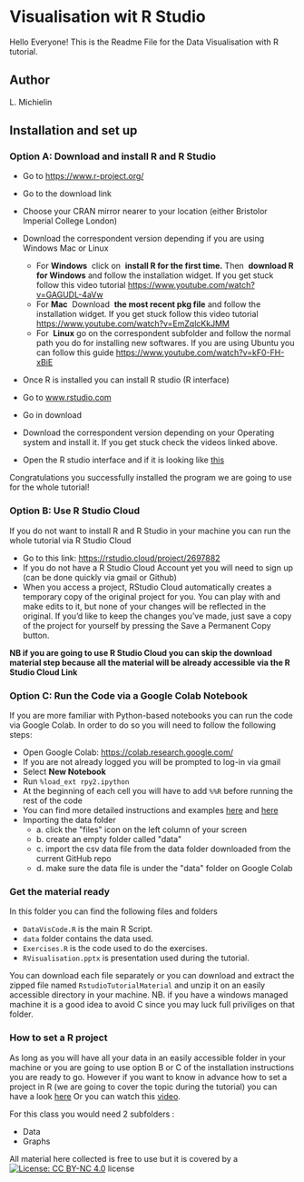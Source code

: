 # Visualisation wit R Studio

Hello Everyone! This is the Readme File for the Data Visualisation with R tutorial.

## Author
L. Michielin 

## Installation and set up 

### Option A: Download and install R and R Studio

- Go to ​https://www.r-project.org/
- Go to the ​download​ link
- Choose your CRAN mirror nearer to your location (either ​Bristol​ or ​Imperial
College​ London)
- Download the correspondent version depending if you are using Windows Mac or
Linux
  - For​ **Windows** ​ click on ​ **install R for the first time.** ​Then ​ **download R for Windows** ​and follow the installation widget.​ ​If you get stuck follow this
video tutorial ​https://www.youtube.com/watch?v=GAGUDL-4aVw
  - For​ **Mac** ​ Download ​ **the most recent pkg file** ​and follow the installation widget. If you get stuck follow this video tutorial https://www.youtube.com/watch?v=EmZqlcKkJMM
  - For ​ **Linux** ​go on the correspondent subfolder and follow the normal path you do for installing new softwares. If you are using Ubuntu you can follow
this guide ​https://www.youtube.com/watch?v=kF0-FH-xBiE

- Once R is installed you can install R studio (R interface)
- Go to ​www.rstudio.com
- Go in ​download
- Download the correspondent version depending on your Operating system and
install it. If you get stuck check the videos linked above.
- Open the R studio interface and if it is looking like [this](http://wiki.awf.forst.uni-goettingen.de/wiki/images/f/f6/02-RStudio.jpg)

Congratulations you successfully installed the program we are going to use for the
whole tutorial!


### Option B: Use R Studio Cloud

If you do not want to install R and R Studio in your machine you can run the whole tutorial via R Studio Cloud
- Go to this link: https://rstudio.cloud/project/2697882
- If you do not have a R Studio Cloud Account yet you will need to sign up (can be done quickly via gmail or Github)
- When you access a project, RStudio Cloud automatically creates a temporary copy of the original project for you. You can play with and make edits to it, but none of your changes will be reflected in the original. 
If you’d like to keep the changes you’ve made, just save a copy of the project for yourself by pressing the Save a Permanent Copy button.

**NB if you are going to use R Studio Cloud you can skip the download material step because all the material will be already accessible via the R Studio Cloud Link**


### Option C: Run the Code via a Google Colab Notebook

If you are more familiar with Python-based notebooks you can run the code via Google Colab. 
In order to do so you will need to follow the following steps:

- Open Google Colab: https://colab.research.google.com/
- If you are not already logged you will be prompted to log-in via gmail
- Select **New Notebook**
- Run ```%load_ext rpy2.ipython``` 
- At the beginning of each cell you will have to add ```%%R``` before running the rest of the code
- You can find more detailed instructions and examples [here](https://www.youtube.com/watch?v=Py58PFPGP7o) and [here](https://sites.google.com/view/vinegarhill-datalabs/data-transformation-and-visualization/tidyverse-r)
- Importing the data folder 
    - a. click the "files" icon on the left column of your screen 
    - b. create an empty folder called "data" 
    - c. import the csv data file from the data folder downloaded from the current GitHub repo
    - d. make sure the data file is under the "data" folder on Google Colab
 


### Get the material ready 
In this folder you can find the following files and folders
- `DataVisCode.R` is the main R Script. 
- `data` folder contains the data used. 
- `Exercises.R` is the code used to do the exercises.
- `RVisualisation.pptx` is presentation used during the tutorial.

You can download each file separately or you can download and extract the zipped file named `RstudioTutorialMaterial` and unzip it on an easily accessible directory in your machine.
NB. if you have a windows managed machine it is a good idea to avoid C since you may luck full priviliges on that folder.

### How to set a R project  
As long as you will have all your data in an easily accessible folder in your machine or you are going to use option B or C of the installation instructions you are ready to go.
However if you want to know in advance how to set a project in R (we are going to cover the topic during the tutorial) you can have a look [here](https://support.rstudio.com/hc/en-us/articles/200526207-Using-Projects)
Or you can watch this [video](https://www.youtube.com/watch?v=pyJMWlDptYw).

For this class you would need 2 subfolders : 
- Data 
- Graphs  



All material here collected is free to use but it is covered by a [![License: CC BY-NC 4.0](https://licensebuttons.net/l/by-nc/4.0/80x15.png)](https://creativecommons.org/licenses/by-nc/4.0/) license
